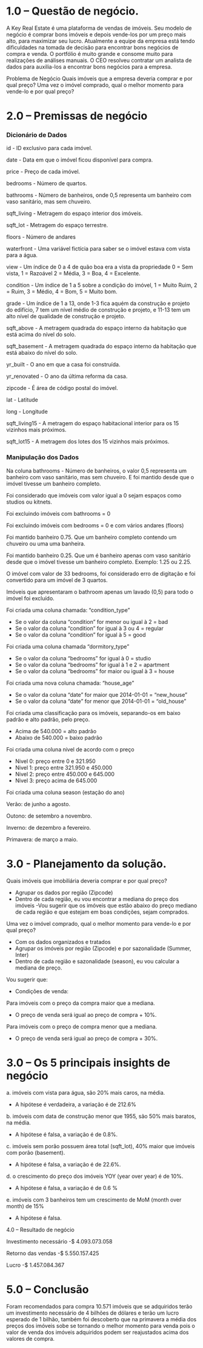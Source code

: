 
# 1.0	– Questão de negócio.

A Key Real Estate é uma plataforma de vendas de imóveis. Seu modelo de negócio é comprar bons imóveis e depois vende-los por um preço mais alto, para maximizar seu lucro.
Atualmente a equipe da empresa está tendo dificuldades na tomada de decisão para encontrar bons negócios de compra e venda. O portfólio é muito grande e consome muito para realizações de análises manuais.
O CEO resolveu contratar um analista de dados para auxilia-los a encontrar bons negócios para a empresa.

Problema de Negócio
Quais imóveis que a empresa deveria comprar e por qual preço?
Uma vez o imóvel comprado, qual o melhor momento para vende-lo e por qual preço?


# 2.0	– Premissas de negócio

### Dicionário de Dados

id - ID exclusivo para cada imóvel.

date - Data em que o imóvel ficou disponível para compra.

price - Preço de cada imóvel.

bedrooms - Número de quartos.

bathrooms - Número de banheiros, onde 0,5 representa um banheiro com vaso sanitário, mas sem chuveiro.

sqft_living - Metragem do espaço interior dos imóveis.

sqft_lot - Metragem do espaço terrestre.

floors - Número de andares

waterfront - Uma variável fictícia para saber se o imóvel estava com vista para a água.

view - Um índice de 0 a 4 de quão boa era a vista da propriedade 0 = Sem vista, 1 = Razoável 2 = Média, 3 = Boa, 4 = Excelente.

condition - Um índice de 1 a 5 sobre a condição do imóvel, 1 = Muito Ruim, 2 = Ruim, 3 = Médio, 4 = Bom, 5 = Muito bom.

grade - Um índice de 1 a 13, onde 1-3 fica aquém da construção e projeto do edifício, 7 tem um nível médio de construção e projeto, e 11-13 tem um alto nível de qualidade de construção e projeto.

sqft_above - A metragem quadrada do espaço interno da habitação que está acima do nível do solo.

sqft_basement - A metragem quadrada do espaço interno da habitação que está abaixo do nível do solo.

yr_built - O ano em que a casa foi construída.

yr_renovated - O ano da última reforma da casa.

zipcode - É área de código postal do imóvel.

lat - Latitude

long - Longitude

sqft_living15 - A metragem do espaço habitacional interior para os 15 vizinhos mais próximos.

sqft_lot15 - A metragem dos lotes dos 15 vizinhos mais próximos.

### Manipulação dos Dados

Na coluna bathrooms - Número de banheiros, o valor 0,5 representa um banheiro com vaso sanitário, mas sem chuveiro. E foi mantido desde que o imóvel tivesse um banheiro completo.

Foi considerado que imóveis com valor igual a 0 sejam espaços como studios ou kitnets.

Foi excluindo imóveis com bathrooms = 0

Foi excluindo imóveis com bedrooms = 0 e com vários andares (floors)

Foi mantido banheiro 0.75. Que um banheiro completo contendo um chuveiro ou uma uma banheira.

Foi mantido banheiro 0.25. Que um é banheiro apenas com vaso sanitário desde que o imóvel tivesse um banheiro completo. Exemplo: 1.25 ou 2.25.

O imóvel com valor de 33 bedrooms, foi considerado erro de digitação e foi convertido para um imóvel de 3 quartos. 

Imóveis que apresentaram o bathroom apenas um lavado (0,5) para todo o imóvel foi excluído.

Foi criada uma coluna chamada: “condition_type”

- Se o valor da coluna “condition” for menor ou igual à 2 = bad
- Se o valor da coluna “condition” for igual à 3 ou 4 = regular
- Se o valor da coluna “condition” for igual à 5 = good

 Foi criada uma coluna chamada “dormitory_type”
 
- Se o valor da coluna “bedrooms” for igual à 0 = studio
- Se o valor da coluna “bedrooms” for igual à 1 e 2 = apartment
- Se o valor da coluna “bedrooms” for maior ou igual à 3 = house

Foi criada uma nova coluna chamada: “house_age”

- Se o valor da coluna “date” for maior que 2014-01-01 = “new_house”
- Se o valor da coluna “date” for menor que 2014-01-01 = “old_house”


Foi criada uma classificação para os imóveis, separando-os em baixo padrão e alto padrão, pelo preço.

- Acima de 540.000 = alto padrão
- Abaixo de 540.000 = baixo padrão

Foi criada uma coluna nivel de acordo com o preço

- Nivel 0: preço entre 0 e 321.950
- Nivel 1: preço entre 321.950 e 450.000
- Nivel 2: preço entre 450.000 e 645.000
- Nivel 3: preço acima de  645.000

Foi criada uma coluna season (estação do ano)

Verão: de junho a agosto.

Outono: de setembro a novembro.

Inverno: de dezembro a fevereiro.

Primavera: de março a maio.

# 3.0 - Planejamento da solução. 

Quais imóveis que imobiliária deveria comprar e por qual preço?

- Agrupar os dados por região (Zipcode)
- Dentro de cada região, eu vou encontrar a mediana do preço dos imóveis
-Vou sugerir que os imóveis que estão abaixo do preço mediano de cada região e que estejam em boas condições, sejam comprados.

Uma vez o imóvel comprado, qual o melhor momento para vende-lo e por qual preço?

- Com os dados organizados e tratados
- Agrupar os imóveis por região (Zipcode) e por sazonalidade (Summer, Inter)
- Dentro de cada região e sazonalidade (season), eu vou calcular a mediana de   preço.

Vou sugerir que:
- Condições de venda:

Para imóveis com o preço da compra maior que a mediana.
- O preço de venda será igual ao preço de compra + 10%.

Para imóveis com o preço de compra menor que a mediana.
- O preço de venda será igual ao preço de compra + 30%.

# 3.0	– Os 5 principais insights de negócio

a.	imóveis com vista para água, são 20% mais caros, na média. 
- A hipótese é verdadeira, a variação é de 212.6%

b.	imóveis com data de construção menor que 1955, são 50% mais baratos, na média.
- A hipótese é falsa, a variação é de 0.8%.

c.	imóveis sem porão possuem área total (sqft_lot), 40% maior que imóveis com porão (basement).
- A hipótese é falsa, a variação é de 22.6%.

d.	o crescimento do preço dos imóveis YOY (year over year) é de 10%.
- A hipótese é falsa, a variação é de 0.6 %

e.	imóveis com 3 banheiros tem um crescimento de MoM (month over month) de 15%
- A hipótese é falsa.

4.0	– Resultado de negócio

Investimento necessário 
	-$ 4.093.073.058

Retorno das vendas
	-$ 5.550.157.425

Lucro
	-$ 1.457.084.367

# 5.0	– Conclusão

Foram recomendados para compra 10.571 imóveis que se adquiridos terão um investimento necessário de 4 bilhões de dólares e terão um lucro esperado de 1 bilhão, também foi descoberto que  na primavera a média dos preços dos imóveis sobe se tornando o melhor momento para venda pois o valor de venda dos imóveis adquiridos podem ser reajustados acima dos valores de compra.

